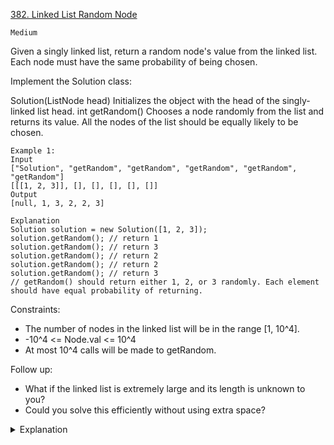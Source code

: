 [382. Linked List Random Node](https://leetcode.com/problems/linked-list-random-node/description/)

`Medium`

Given a singly linked list, return a random node's value from the linked list. Each node must have the same probability of being chosen.

Implement the Solution class:

Solution(ListNode head) Initializes the object with the head of the singly-linked list head.
int getRandom() Chooses a node randomly from the list and returns its value. All the nodes of the list should be equally likely to be chosen.
 
```
Example 1:
Input
["Solution", "getRandom", "getRandom", "getRandom", "getRandom", "getRandom"]
[[[1, 2, 3]], [], [], [], [], []]
Output
[null, 1, 3, 2, 2, 3]

Explanation
Solution solution = new Solution([1, 2, 3]);
solution.getRandom(); // return 1
solution.getRandom(); // return 3
solution.getRandom(); // return 2
solution.getRandom(); // return 2
solution.getRandom(); // return 3
// getRandom() should return either 1, 2, or 3 randomly. Each element should have equal probability of returning.
```

Constraints:

- The number of nodes in the linked list will be in the range [1, 10^4].
- -10^4 <= Node.val <= 10^4
- At most 10^4 calls will be made to getRandom.
 

Follow up:

- What if the linked list is extremely large and its length is unknown to you?
- Could you solve this efficiently without using extra space?

<details>
<summary>Explanation</summary>

[Leetcode](https://leetcode.com/problems/linked-list-random-node/solutions/936441/linked-list-random-node/?orderBy=most_votes)
[labuladong - 談談隨機算法](https://labuladong.github.io/algo/4/32/113/)
</details>